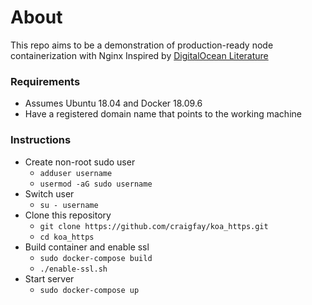 # About
This repo aims to be a demonstration of production-ready node containerization with Nginx
Inspired by [DigitalOcean Literature](https://www.digitalocean.com/community/tutorials/how-to-secure-a-containerized-node-js-application-with-nginx-let-s-encrypt-and-docker-compose)

### Requirements
* Assumes Ubuntu 18.04 and Docker 18.09.6
* Have a registered domain name that points to the working machine

### Instructions
* Create non-root sudo user
  * `adduser username`
  * `usermod -aG sudo username`
* Switch user
  * `su - username`
* Clone this repository
  * `git clone https://github.com/craigfay/koa_https.git`
  * `cd koa_https`
* Build container and enable ssl
  * `sudo docker-compose build`
  * `./enable-ssl.sh`
* Start server
  * `sudo docker-compose up`
